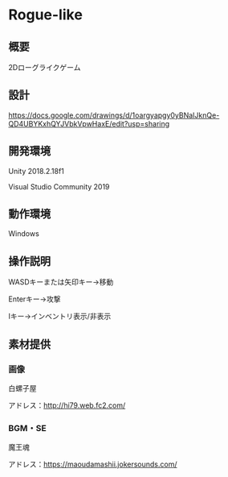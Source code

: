 # Rogue-like  

## 概要  
2Dローグライクゲーム

## 設計  
https://docs.google.com/drawings/d/1oargyapgy0yBNaIJknQe-QD4UBYKxhQYJVbkVpwHaxE/edit?usp=sharing

## 開発環境
Unity 2018.2.18f1

Visual Studio Community 2019

## 動作環境
Windows

## 操作説明
WASDキーまたは矢印キー→移動

Enterキー→攻撃

Iキー→インベントリ表示/非表示

## 素材提供
### 画像
白螺子屋

アドレス：http://hi79.web.fc2.com/

### BGM・SE
魔王魂

アドレス：https://maoudamashii.jokersounds.com/
